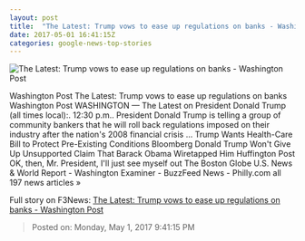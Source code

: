 ```yaml
---
layout: post
title:  "The Latest: Trump vows to ease up regulations on banks - Washington Post"
date: 2017-05-01 16:41:15Z
categories: google-news-top-stories
---
```


![The Latest: Trump vows to ease up regulations on banks - Washington Post](https://img.washingtonpost.com/rf/image_1484w/2010-2019/WashingtonPost/2017/04/26/Style/Images/Trump-0d4df.jpg)

Washington Post The Latest: Trump vows to ease up regulations on banks Washington Post WASHINGTON — The Latest on President Donald Trump (all times local):. 12:30 p.m.. President Donald Trump is telling a group of community bankers that he will roll back regulations imposed on their industry after the nation's 2008 financial crisis ... Trump Wants Health-Care Bill to Protect Pre-Existing Conditions Bloomberg Donald Trump Won't Give Up Unsupported Claim That Barack Obama Wiretapped Him Huffington Post OK, then, Mr. President, I'll just see myself out The Boston Globe U.S. News & World Report - Washington Examiner - BuzzFeed News - Philly.com all 197 news articles »


Full story on F3News: [The Latest: Trump vows to ease up regulations on banks - Washington Post](http://www.f3nws.com/n/ha4bVC)

> Posted on: Monday, May 1, 2017 9:41:15 PM
